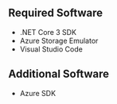 Required Software
-----------------

* .NET Core 3 SDK
* Azure Storage Emulator
* Visual Studio Code

Additional Software
-------------------

* Azure SDK
